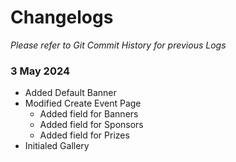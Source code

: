 # Changelogs
_Please refer to Git Commit History for previous Logs_

### 3 May 2024
- Added Default Banner
- Modified Create Event Page
  - Added field for Banners
  - Added field for Sponsors
  - Added field for Prizes
- Initialed Gallery